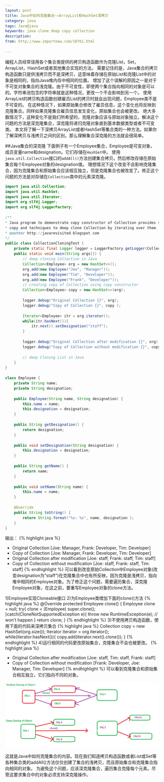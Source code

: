 ```yaml
---
layout: post
title: Java中如何克隆集合——ArrayList和HashSet深拷贝
category: java
tags: Java@java
keywords: java clone deep copy collection
description: 
from: http://www.importnew.com/10761.html

---
```

编程人员经常误用各个集合类提供的拷贝构造函数作为克隆List，Set，ArrayList，HashSet或者其他集合实现的方法。
需要记住的是，Java集合的拷贝构造函数只提供浅拷贝而不是深拷贝，这意味着存储在原始List和克隆List中的对象是相同的，指向Java堆内存中相同的位置。
增加了这个误解的原因之一是对于不可变对象集合的浅克隆。由于不可变性，即使两个集合指向相同的对象是可以的。字符串池包含的字符串就是这种情况，更改一个不会影响到另一个。
使用ArrayList的拷贝构造函数创建雇员List的拷贝时就会出现问题，Employee类不是不可变的。
在这种情况下，如果原始集合修改了雇员信息，这个变化也将反映到克隆集合。同样如果克隆集合雇员信息发生变化，原始集合也会被更改。
绝大多数情况下，这种变化不是我们所希望的，克隆对象应该与原始对象独立。解决这个问题的方法是深克隆集合，深克隆将递归克隆对象直到基本数据类型或者不可变类。
本文将了解一下深拷贝ArrayList或者HashSet等集合类的一种方法。如果你了解深拷贝与浅拷贝之间的区别，那么理解集合深克隆的方法就会很简单。

##Java集合的深克隆
下面例子有一个Employee集合，Employee是可变对象，成员变量name和designation。它们存储在`HashSet`中。
使用 `java.util.Collection`接口的`addAll()`方法创建集合拷贝。然后修改存储在原始集合每个Employee对象的designation值。
理想情况下这个改变不会影响克隆集合，因为克隆集合和原始集合应该相互独立，但是克隆集合也被改变了。修正这个问题的方法是对存储在`Collection`类中的元素深克隆。

```java
import java.util.Collection; 
import java.util.HashSet;
import java.util.Iterator;
import org.slf4j.Logger; 
import org.slf4j.LoggerFactory;
 
/** 
* Java program to demonstrate copy constructor of Collection provides shallow 
* copy and techniques to deep clone Collection by iterating over them. 
* @author http://javarevisited.blogspot.com 
*/
public class CollectionCloningTest { 
	private static final Logger logger = LoggerFactory.getLogger(CollectionCloningclass); 
	public static void main(String args[]) { 
		// deep cloning Collection in Java 
		Collection<Employee> org = new HashSet<>(); 
		org.add(new Employee("Joe", "Manager")); 
		org.add(new Employee("Tim", "Developer")); 
		org.add(new Employee("Frank", "Developer")); 
		// creating copy of Collection using copy constructor 
		Collection<Employee> copy = new HashSet<>(org);
	
		logger.debug("Original Collection {}", org); 
		logger.debug("Copy of Collection {}", copy );
	      
		Iterator<Employee> itr = org.iterator(); 
		while(itr.hasNext()){ 
			itr.next().setDesignation("staff"); 
		} 
	
		logger.debug("Original Collection after modification {}", org); 
		logger.debug("Copy of Collection without modification {}", copy ); 
	
		// deep Cloning List in Java 
	}
}

class Employee { 
	private String name; 
	private String designation; 
     
	public Employee(String name, String designation) { 
		this.name = name; 
		this.designation = designation; 
	} 
     
	public String getDesignation() { 
		return designation; 
	} 
 
	public void setDesignation(String designation) { 
		this.designation = designation; 
	} 
 
	public String getName() { 
		return name; 
	} 
 
	public void setName(String name) { 
		this.name = name; 
	} 
 
	@Override
	public String toString() { 
		return String.format("%s: %s", name, designation ); 
	} 
}
```
输出：
{% highlight java %}
- Original Collection [Joe: Manager, Frank: Developer, Tim: Developer] 
- Copy of Collection [Joe: Manager, Frank: Developer, Tim: Developer] 
- Original Collection after modification [Joe: staff, Frank: staff, Tim: staff] 
- Copy of Collection without modification [Joe: staff, Frank: staff, Tim: staff]
{% endhighlight %}
可以看到改变原始Collection中Employee对象(改变designation为”staff“)在克隆集合中也有所反映，因为克隆是浅拷贝，指向堆中相同的Employee对象。为了修正这个问题，需要遍历集合，深克隆Employee对象，在这之前，要重写Employee对象的clone方法。

1)Employee实现Cloneable接口
2)为Employee类增加下面的clone()方法
{% highlight java %}
@Override
protected Employee clone() { 
	Employee clone = null; 
	try{ 
		clone = (Employee) super.clone(); 
	}catch(CloneNotSupportedException e){ 
		throw new RuntimeException(e); // won't happen 
	}
	return clone; 
}
{% endhighlight %}
3)不使用拷贝构造函数，使用下面的代码来深拷贝集合
{% highlight java %}
Collection<Employee> copy = new HashSet<Employee>(org.size()); 
Iterator<Employee> iterator = org.iterator(); 
while(iterator.hasNext()){ 
	copy.add(iterator.next().clone()); 
}
{% endhighlight %}
4)运行相同的代码更改原始集合，克隆集合不会也被更改。
{% highlight java %}
- Original Collection after modification  [Joe: staff, Tim: staff, Frank: staff]
- Copy of Collection without modification [Frank: Developer, Joe: Manager, Tim: Developer]
{% endhighlight %}
可以看到克隆集合和原始集合相互独立，它们指向不同的对象。

![深浅拷贝对比](/public/upload/java/hallow-vs-deep-clone-java.png)

这就是Java中如何克隆集合的内容。现在我们知道拷贝构造函数或者List或Set等各种集合类的addAll()方法仅仅创建了集合的浅拷贝，而且原始集合和克隆集合指向相同的对象。
为避免这个问题，应该深克隆集合，遍历集合克隆每个元素。尽管这要求集合中的对象必须支持深克隆操作。